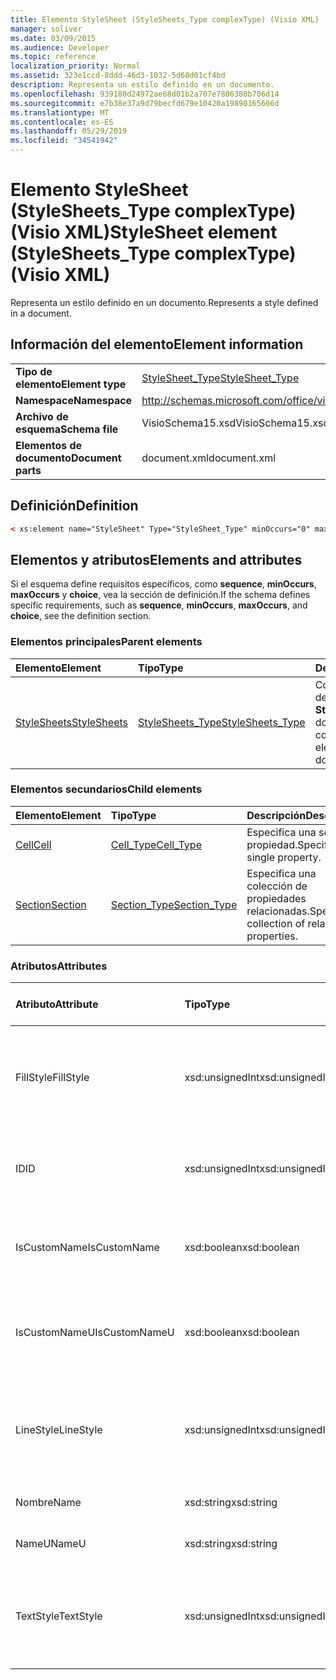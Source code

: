 ```yaml
---
title: Elemento StyleSheet (StyleSheets_Type complexType) (Visio XML)
manager: soliver
ms.date: 03/09/2015
ms.audience: Developer
ms.topic: reference
localization_priority: Normal
ms.assetid: 323e1ccd-8ddd-46d3-1032-5d68d01cf4bd
description: Representa un estilo definido en un documento.
ms.openlocfilehash: 939180d24972ae68d01b2a707e7806380b706d14
ms.sourcegitcommit: e7b38e37a9d79becfd679e10420a19890165606d
ms.translationtype: MT
ms.contentlocale: es-ES
ms.lasthandoff: 05/29/2019
ms.locfileid: "34541942"
---
```

# <a name="stylesheet-element-stylesheets_type-complextype-visio-xml"></a><span data-ttu-id="2e907-103">Elemento StyleSheet (StyleSheets_Type complexType) (Visio XML)</span><span class="sxs-lookup"><span data-stu-id="2e907-103">StyleSheet element (StyleSheets_Type complexType) (Visio XML)</span></span>

<span data-ttu-id="2e907-104">Representa un estilo definido en un documento.</span><span class="sxs-lookup"><span data-stu-id="2e907-104">Represents a style defined in a document.</span></span>
  
## <a name="element-information"></a><span data-ttu-id="2e907-105">Información del elemento</span><span class="sxs-lookup"><span data-stu-id="2e907-105">Element information</span></span>

|||
|:-----|:-----|
|<span data-ttu-id="2e907-106">**Tipo de elemento**</span><span class="sxs-lookup"><span data-stu-id="2e907-106">**Element type**</span></span> <br/> |[<span data-ttu-id="2e907-107">StyleSheet_Type</span><span class="sxs-lookup"><span data-stu-id="2e907-107">StyleSheet_Type</span></span>](stylesheet_type-complextypevisio-xml.md) <br/> |
|<span data-ttu-id="2e907-108">**Namespace**</span><span class="sxs-lookup"><span data-stu-id="2e907-108">**Namespace**</span></span> <br/> |http://schemas.microsoft.com/office/visio/2012/main  <br/> |
|<span data-ttu-id="2e907-109">**Archivo de esquema**</span><span class="sxs-lookup"><span data-stu-id="2e907-109">**Schema file**</span></span> <br/> |<span data-ttu-id="2e907-110">VisioSchema15.xsd</span><span class="sxs-lookup"><span data-stu-id="2e907-110">VisioSchema15.xsd</span></span>  <br/> |
|<span data-ttu-id="2e907-111">**Elementos de documento**</span><span class="sxs-lookup"><span data-stu-id="2e907-111">**Document parts**</span></span> <br/> |<span data-ttu-id="2e907-112">document.xml</span><span class="sxs-lookup"><span data-stu-id="2e907-112">document.xml</span></span>  <br/> |
   
## <a name="definition"></a><span data-ttu-id="2e907-113">Definición</span><span class="sxs-lookup"><span data-stu-id="2e907-113">Definition</span></span>

```XML
< xs:element name="StyleSheet" Type="StyleSheet_Type" minOccurs="0" maxOccurs="unbounded" ></xs:element >
```

## <a name="elements-and-attributes"></a><span data-ttu-id="2e907-114">Elementos y atributos</span><span class="sxs-lookup"><span data-stu-id="2e907-114">Elements and attributes</span></span>

<span data-ttu-id="2e907-115">Si el esquema define requisitos específicos, como **sequence**, **minOccurs**, **maxOccurs** y **choice**, vea la sección de definición.</span><span class="sxs-lookup"><span data-stu-id="2e907-115">If the schema defines specific requirements, such as **sequence**, **minOccurs**, **maxOccurs**, and **choice**, see the definition section.</span></span> 
  
### <a name="parent-elements"></a><span data-ttu-id="2e907-116">Elementos principales</span><span class="sxs-lookup"><span data-stu-id="2e907-116">Parent elements</span></span>

|<span data-ttu-id="2e907-117">**Elemento**</span><span class="sxs-lookup"><span data-stu-id="2e907-117">**Element**</span></span>|<span data-ttu-id="2e907-118">**Tipo**</span><span class="sxs-lookup"><span data-stu-id="2e907-118">**Type**</span></span>|<span data-ttu-id="2e907-119">**Descripción**</span><span class="sxs-lookup"><span data-stu-id="2e907-119">**Description**</span></span>|
|:-----|:-----|:-----|
|[<span data-ttu-id="2e907-120">StyleSheets</span><span class="sxs-lookup"><span data-stu-id="2e907-120">StyleSheets</span></span>](stylesheets-element-visiodocument_type-complextypevisio-xml.md) <br/> |[<span data-ttu-id="2e907-121">StyleSheets_Type</span><span class="sxs-lookup"><span data-stu-id="2e907-121">StyleSheets_Type</span></span>](stylesheets_type-complextypevisio-xml.md) <br/> |<span data-ttu-id="2e907-122">Contiene una colección de **elementos StyleSheet** para el documento.</span><span class="sxs-lookup"><span data-stu-id="2e907-122">Contains a collection of **StyleSheet** elements for the document.</span></span>  <br/> |
   
### <a name="child-elements"></a><span data-ttu-id="2e907-123">Elementos secundarios</span><span class="sxs-lookup"><span data-stu-id="2e907-123">Child elements</span></span>

|<span data-ttu-id="2e907-124">**Elemento**</span><span class="sxs-lookup"><span data-stu-id="2e907-124">**Element**</span></span>|<span data-ttu-id="2e907-125">**Tipo**</span><span class="sxs-lookup"><span data-stu-id="2e907-125">**Type**</span></span>|<span data-ttu-id="2e907-126">**Descripción**</span><span class="sxs-lookup"><span data-stu-id="2e907-126">**Description**</span></span>|
|:-----|:-----|:-----|
|[<span data-ttu-id="2e907-127">Cell</span><span class="sxs-lookup"><span data-stu-id="2e907-127">Cell</span></span>](cell-elementvisio-xml.md) <br/> |[<span data-ttu-id="2e907-128">Cell_Type</span><span class="sxs-lookup"><span data-stu-id="2e907-128">Cell_Type</span></span>](cell_type-complextypevisio-xml.md) <br/> |<span data-ttu-id="2e907-129">Especifica una sola propiedad.</span><span class="sxs-lookup"><span data-stu-id="2e907-129">Specifies a single property.</span></span>  <br/> |
|[<span data-ttu-id="2e907-130">Section</span><span class="sxs-lookup"><span data-stu-id="2e907-130">Section</span></span>](section-element-sheet_type-complextypevisio-xml.md) <br/> |[<span data-ttu-id="2e907-131">Section_Type</span><span class="sxs-lookup"><span data-stu-id="2e907-131">Section_Type</span></span>](section_type-complextypevisio-xml.md) <br/> |<span data-ttu-id="2e907-132">Especifica una colección de propiedades relacionadas.</span><span class="sxs-lookup"><span data-stu-id="2e907-132">Specifies a collection of related properties.</span></span>  <br/> |
   
### <a name="attributes"></a><span data-ttu-id="2e907-133">Atributos</span><span class="sxs-lookup"><span data-stu-id="2e907-133">Attributes</span></span>

|<span data-ttu-id="2e907-134">**Atributo**</span><span class="sxs-lookup"><span data-stu-id="2e907-134">**Attribute**</span></span>|<span data-ttu-id="2e907-135">**Tipo**</span><span class="sxs-lookup"><span data-stu-id="2e907-135">**Type**</span></span>|<span data-ttu-id="2e907-136">**Obligatorio**</span><span class="sxs-lookup"><span data-stu-id="2e907-136">**Required**</span></span>|<span data-ttu-id="2e907-137">**Descripción**</span><span class="sxs-lookup"><span data-stu-id="2e907-137">**Description**</span></span>|<span data-ttu-id="2e907-138">**Posibles valores**</span><span class="sxs-lookup"><span data-stu-id="2e907-138">**Possible values**</span></span>|
|:-----|:-----|:-----|:-----|:-----|
|<span data-ttu-id="2e907-139">FillStyle</span><span class="sxs-lookup"><span data-stu-id="2e907-139">FillStyle</span></span>  <br/> |<span data-ttu-id="2e907-140">xsd:unsignedInt</span><span class="sxs-lookup"><span data-stu-id="2e907-140">xsd:unsignedInt</span></span>  <br/> |<span data-ttu-id="2e907-141">opcional</span><span class="sxs-lookup"><span data-stu-id="2e907-141">optional</span></span>  <br/> |<span data-ttu-id="2e907-142">Identificador del elemento StyleSheet del que este estilo hereda el formato de relleno.</span><span class="sxs-lookup"><span data-stu-id="2e907-142">The ID of the StyleSheet element from which this style inherits fill formatting.</span></span>  <br/> |<span data-ttu-id="2e907-143">Valores del tipo xsd:unsignedInt.</span><span class="sxs-lookup"><span data-stu-id="2e907-143">Values of the xsd:unsignedInt type.</span></span>  <br/> |
|<span data-ttu-id="2e907-144">ID</span><span class="sxs-lookup"><span data-stu-id="2e907-144">ID</span></span>  <br/> |<span data-ttu-id="2e907-145">xsd:unsignedInt</span><span class="sxs-lookup"><span data-stu-id="2e907-145">xsd:unsignedInt</span></span>  <br/> |<span data-ttu-id="2e907-146">necesario</span><span class="sxs-lookup"><span data-stu-id="2e907-146">required</span></span>  <br/> |<span data-ttu-id="2e907-147">El identificador único del elemento dentro de su elemento primario.</span><span class="sxs-lookup"><span data-stu-id="2e907-147">The unique ID of the element within its parent element.</span></span>  <br/> |<span data-ttu-id="2e907-148">Valores del tipo xsd:unsignedInt.</span><span class="sxs-lookup"><span data-stu-id="2e907-148">Values of the xsd:unsignedInt type.</span></span>  <br/> |
|<span data-ttu-id="2e907-149">IsCustomName</span><span class="sxs-lookup"><span data-stu-id="2e907-149">IsCustomName</span></span>  <br/> |<span data-ttu-id="2e907-150">xsd:boolean</span><span class="sxs-lookup"><span data-stu-id="2e907-150">xsd:boolean</span></span>  <br/> |<span data-ttu-id="2e907-151">opcional</span><span class="sxs-lookup"><span data-stu-id="2e907-151">optional</span></span>  <br/> |<span data-ttu-id="2e907-152">Indica si el usuario ha personalizado el nombre.</span><span class="sxs-lookup"><span data-stu-id="2e907-152">Indicates whether the name has been customized by the user.</span></span>  <br/> |<span data-ttu-id="2e907-153">Valores del tipo xsd:boolean.</span><span class="sxs-lookup"><span data-stu-id="2e907-153">Values of the xsd:boolean type.</span></span>  <br/> |
|<span data-ttu-id="2e907-154">IsCustomNameU</span><span class="sxs-lookup"><span data-stu-id="2e907-154">IsCustomNameU</span></span>  <br/> |<span data-ttu-id="2e907-155">xsd:boolean</span><span class="sxs-lookup"><span data-stu-id="2e907-155">xsd:boolean</span></span>  <br/> |<span data-ttu-id="2e907-156">opcional</span><span class="sxs-lookup"><span data-stu-id="2e907-156">optional</span></span>  <br/> |<span data-ttu-id="2e907-157">Indica si el usuario ha personalizado el nombre universal.</span><span class="sxs-lookup"><span data-stu-id="2e907-157">Indicates whether the universal name has been customized by the user.</span></span>  <br/> |<span data-ttu-id="2e907-158">Valores del tipo xsd:boolean.</span><span class="sxs-lookup"><span data-stu-id="2e907-158">Values of the xsd:boolean type.</span></span>  <br/> |
|<span data-ttu-id="2e907-159">LineStyle</span><span class="sxs-lookup"><span data-stu-id="2e907-159">LineStyle</span></span>  <br/> |<span data-ttu-id="2e907-160">xsd:unsignedInt</span><span class="sxs-lookup"><span data-stu-id="2e907-160">xsd:unsignedInt</span></span>  <br/> |<span data-ttu-id="2e907-161">opcional</span><span class="sxs-lookup"><span data-stu-id="2e907-161">optional</span></span>  <br/> |<span data-ttu-id="2e907-162">Identificador del elemento StyleSheet del que este estilo hereda el formato de línea.</span><span class="sxs-lookup"><span data-stu-id="2e907-162">The ID of the StyleSheet element from which this style inherits line formatting.</span></span>  <br/> |<span data-ttu-id="2e907-163">Valores del tipo xsd:unsignedInt.</span><span class="sxs-lookup"><span data-stu-id="2e907-163">Values of the xsd:unsignedInt type.</span></span>  <br/> |
|<span data-ttu-id="2e907-164">Nombre</span><span class="sxs-lookup"><span data-stu-id="2e907-164">Name</span></span>  <br/> |<span data-ttu-id="2e907-165">xsd:string</span><span class="sxs-lookup"><span data-stu-id="2e907-165">xsd:string</span></span>  <br/> |<span data-ttu-id="2e907-166">opcional</span><span class="sxs-lookup"><span data-stu-id="2e907-166">optional</span></span>  <br/> |<span data-ttu-id="2e907-167">Nombre del elemento.</span><span class="sxs-lookup"><span data-stu-id="2e907-167">The name of the element.</span></span>  <br/> |<span data-ttu-id="2e907-168">Valores del tipo xsd:string.</span><span class="sxs-lookup"><span data-stu-id="2e907-168">Values of the xsd:string type.</span></span>  <br/> |
|<span data-ttu-id="2e907-169">NameU</span><span class="sxs-lookup"><span data-stu-id="2e907-169">NameU</span></span>  <br/> |<span data-ttu-id="2e907-170">xsd:string</span><span class="sxs-lookup"><span data-stu-id="2e907-170">xsd:string</span></span>  <br/> |<span data-ttu-id="2e907-171">opcional</span><span class="sxs-lookup"><span data-stu-id="2e907-171">optional</span></span>  <br/> |<span data-ttu-id="2e907-172">Nombre universal del elemento.</span><span class="sxs-lookup"><span data-stu-id="2e907-172">The universal name of the element.</span></span>  <br/> |<span data-ttu-id="2e907-173">Valores del tipo xsd:string.</span><span class="sxs-lookup"><span data-stu-id="2e907-173">Values of the xsd:string type.</span></span>  <br/> |
|<span data-ttu-id="2e907-174">TextStyle</span><span class="sxs-lookup"><span data-stu-id="2e907-174">TextStyle</span></span>  <br/> |<span data-ttu-id="2e907-175">xsd:unsignedInt</span><span class="sxs-lookup"><span data-stu-id="2e907-175">xsd:unsignedInt</span></span>  <br/> |<span data-ttu-id="2e907-176">opcional</span><span class="sxs-lookup"><span data-stu-id="2e907-176">optional</span></span>  <br/> |<span data-ttu-id="2e907-177">Identificador del elemento StyleSheet del que este estilo hereda el formato de texto.</span><span class="sxs-lookup"><span data-stu-id="2e907-177">The ID of the StyleSheet element from which this style inherits text formatting.</span></span>  <br/> |<span data-ttu-id="2e907-178">Valores del tipo xsd:unsignedInt.</span><span class="sxs-lookup"><span data-stu-id="2e907-178">Values of the xsd:unsignedInt type.</span></span>  <br/> |
   

